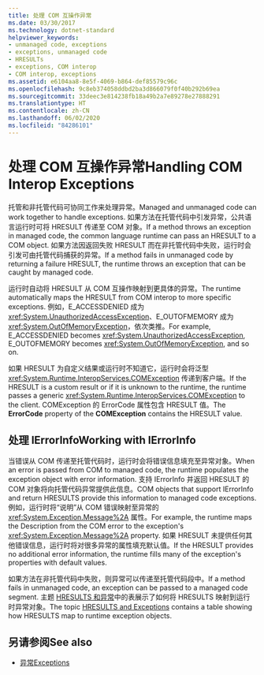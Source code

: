 ```yaml
---
title: 处理 COM 互操作异常
ms.date: 03/30/2017
ms.technology: dotnet-standard
helpviewer_keywords:
- unmanaged code, exceptions
- exceptions, unmanaged code
- HRESULTs
- exceptions, COM interop
- COM interop, exceptions
ms.assetid: e6104aa8-8e5f-4069-b864-def85579c96c
ms.openlocfilehash: 9c8eb374058ddbd2ba3d866079f0f40b292b69ea
ms.sourcegitcommit: 33deec3e814238fb18a49b2a7e89278e27888291
ms.translationtype: HT
ms.contentlocale: zh-CN
ms.lasthandoff: 06/02/2020
ms.locfileid: "84286101"
---
```

# <a name="handling-com-interop-exceptions"></a><span data-ttu-id="5164a-102">处理 COM 互操作异常</span><span class="sxs-lookup"><span data-stu-id="5164a-102">Handling COM Interop Exceptions</span></span>
<span data-ttu-id="5164a-103">托管和非托管代码可协同工作来处理异常。</span><span class="sxs-lookup"><span data-stu-id="5164a-103">Managed and unmanaged code can work together to handle exceptions.</span></span> <span data-ttu-id="5164a-104">如果方法在托管代码中引发异常，公共语言运行时可将 HRESULT 传递至 COM 对象。</span><span class="sxs-lookup"><span data-stu-id="5164a-104">If a method throws an exception in managed code, the common language runtime can pass an HRESULT to a COM object.</span></span> <span data-ttu-id="5164a-105">如果方法因返回失败 HRESULT 而在非托管代码中失败，运行时会引发可由托管代码捕获的异常。</span><span class="sxs-lookup"><span data-stu-id="5164a-105">If a method fails in unmanaged code by returning a failure HRESULT, the runtime throws an exception that can be caught by managed code.</span></span>  
  
 <span data-ttu-id="5164a-106">运行时自动将 HRESULT 从 COM 互操作映射到更具体的异常。</span><span class="sxs-lookup"><span data-stu-id="5164a-106">The runtime automatically maps the HRESULT from COM interop to more specific exceptions.</span></span> <span data-ttu-id="5164a-107">例如，E_ACCESSDENIED 成为 <xref:System.UnauthorizedAccessException>、E_OUTOFMEMORY 成为 <xref:System.OutOfMemoryException>，依次类推。</span><span class="sxs-lookup"><span data-stu-id="5164a-107">For example, E_ACCESSDENIED becomes <xref:System.UnauthorizedAccessException>, E_OUTOFMEMORY becomes <xref:System.OutOfMemoryException>, and so on.</span></span>  
  
 <span data-ttu-id="5164a-108">如果 HRESULT 为自定义结果或运行时不知道它，运行时会将泛型 <xref:System.Runtime.InteropServices.COMException> 传递到客户端。</span><span class="sxs-lookup"><span data-stu-id="5164a-108">If the HRESULT is a custom result or if it is unknown to the runtime, the runtime passes a generic <xref:System.Runtime.InteropServices.COMException> to the client.</span></span> <span data-ttu-id="5164a-109">COMException 的 ErrorCode 属性包含 HRESULT 值。</span><span class="sxs-lookup"><span data-stu-id="5164a-109">The **ErrorCode** property of the **COMException** contains the HRESULT value.</span></span>  
  
## <a name="working-with-ierrorinfo"></a><span data-ttu-id="5164a-110">处理 IErrorInfo</span><span class="sxs-lookup"><span data-stu-id="5164a-110">Working with IErrorInfo</span></span>  
 <span data-ttu-id="5164a-111">当错误从 COM 传递至托管代码时，运行时会将错误信息填充至异常对象。</span><span class="sxs-lookup"><span data-stu-id="5164a-111">When an error is passed from COM to managed code, the runtime populates the exception object with error information.</span></span> <span data-ttu-id="5164a-112">支持 IErrorInfo 并返回 HRESULT 的 COM 对象将向托管代码异常提供此信息。</span><span class="sxs-lookup"><span data-stu-id="5164a-112">COM objects that support IErrorInfo and return HRESULTS provide this information to managed code exceptions.</span></span> <span data-ttu-id="5164a-113">例如，运行时将“说明”从 COM 错误映射至异常的 <xref:System.Exception.Message%2A> 属性。</span><span class="sxs-lookup"><span data-stu-id="5164a-113">For example, the runtime maps the Description from the COM error to the exception's <xref:System.Exception.Message%2A> property.</span></span> <span data-ttu-id="5164a-114">如果 HRESULT 未提供任何其他错误信息，运行时将对很多异常的属性填充默认值。</span><span class="sxs-lookup"><span data-stu-id="5164a-114">If the HRESULT provides no additional error information, the runtime fills many of the exception's properties with default values.</span></span>  
  
 <span data-ttu-id="5164a-115">如果方法在非托管代码中失败，则异常可以传递至托管代码段中。</span><span class="sxs-lookup"><span data-stu-id="5164a-115">If a method fails in unmanaged code, an exception can be passed to a managed code segment.</span></span> <span data-ttu-id="5164a-116">主题 [HRESULTS 和异常](../../framework/interop/how-to-map-hresults-and-exceptions.md)中的表展示了如何将 HRESULTS 映射到运行时异常对象。</span><span class="sxs-lookup"><span data-stu-id="5164a-116">The topic [HRESULTS and Exceptions](../../framework/interop/how-to-map-hresults-and-exceptions.md) contains a table showing how HRESULTS map to runtime exception objects.</span></span>  

## <a name="see-also"></a><span data-ttu-id="5164a-117">另请参阅</span><span class="sxs-lookup"><span data-stu-id="5164a-117">See also</span></span>

- [<span data-ttu-id="5164a-118">异常</span><span class="sxs-lookup"><span data-stu-id="5164a-118">Exceptions</span></span>](index.md)
